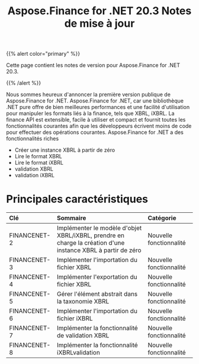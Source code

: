 ﻿---
title: Aspose.Finance for .NET 20.3 Notes de mise à jour
type: docs
weight: 100
url: /fr/net/aspose-finance-for-net-20-3-release-notes/
---
{{% alert color="primary" %}}

Cette page contient les notes de version pour Aspose.Finance for .NET 20.3.

{{% /alert %}}

Nous sommes heureux d'annoncer la première version publique de Aspose.Finance for .NET. Aspose.Finance for .NET, car une bibliothèque .NET pure offre de bien meilleures performances et une facilité d'utilisation pour manipuler les formats liés à la finance, tels que XBRL, iXBRL. La finance API est extensible, facile à utiliser et compact et fournit toutes les fonctionnalités courantes afin que les développeurs écrivent moins de code pour effectuer des opérations courantes.
Aspose.Finance for .NET a des fonctionnalités riches

- Créer une instance XBRL à partir de zéro
- Lire le format XBRL
- Lire le format iXBRL
- validation XBRL
- validation iXBRL

# Principales caractéristiques

|**Clé**|**Sommaire**|**Catégorie**|
|:- |:- |:- |
|FINANCENET-2|Implémenter le modèle d'objet XBRL/iXBRL, prendre en charge la création d'une instance XBRL à partir de zéro|Nouvelle fonctionnalité|
|FINANCENET-3|Implémenter l'importation du fichier XBRL|Nouvelle fonctionnalité|
|FINANCENET-4|Implémenter l'exportation du fichier XBRL|Nouvelle fonctionnalité|
|FINANCENET-5|Gérer l'élément abstrait dans la taxonomie XBRL|Nouvelle fonctionnalité|
|FINANCENET-6|Implémenter l'importation du fichier iXBRL|Nouvelle fonctionnalité|
|FINANCENET-7|Implémenter la fonctionnalité de validation XBRL|Nouvelle fonctionnalité|
|FINANCENET-8|Implémenter la fonctionnalité iXBRLvalidation|Nouvelle fonctionnalité|
